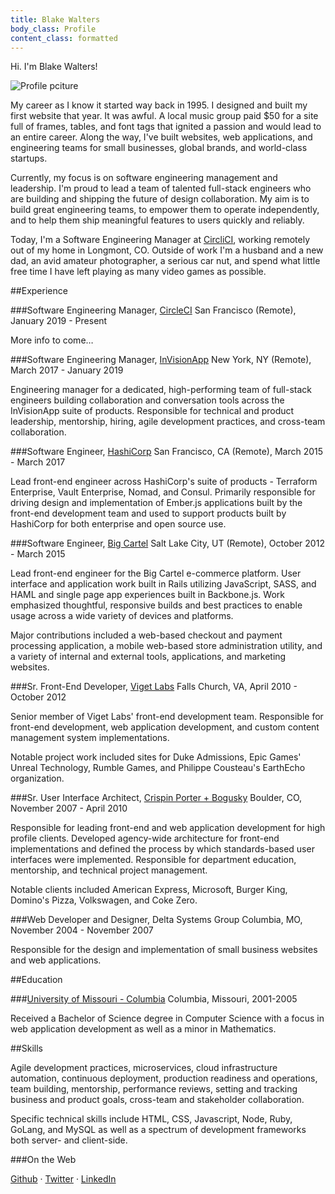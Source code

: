 ```yaml
---
title: Blake Walters
body_class: Profile
content_class: formatted
---
```


Hi. I'm Blake Walters!

![Profile pciture](profile.jpg)

My career as I know it started way back in 1995. I designed and built my first website that year. It was awful. A local music group paid \$50 for a site full of frames, tables, and font tags that ignited a passion and would lead to an entire career. Along the way, I've built websites, web applications, and engineering teams for small businesses, global brands, and world-class startups.

Currently, my focus is on software engineering management and leadership. I'm proud to lead a team of talented full-stack engineers who are building and shipping the future of design collaboration. My aim is to build great engineering teams, to empower them to operate independently, and to help them ship meaningful features to users quickly and reliably.

Today, I'm a Software Engineering Manager at [CircliCI](http://www.circleci.com), working remotely out of my home in Longmont, CO. Outside of work I'm a husband and a new dad, an avid amateur photographer, a serious car nut, and spend what little free time I have left playing as many video games as possible.

##Experience

###Software Engineering Manager, [CircleCI](http://www.circleci.com) <time>San Francisco (Remote), January 2019 - Present</time>

More info to come…

###Software Engineering Manager, [InVisionApp](http://www.invisionapp.com) <time>New York, NY (Remote), March 2017 - January 2019</time>

Engineering manager for a dedicated, high-performing team of full-stack engineers building collaboration and conversation tools across the InVisionApp suite of products. Responsible for technical and product leadership, mentorship, hiring, agile development practices, and cross-team collaboration.

###Software Engineer, [HashiCorp](http://www.hashicorp.com) <time>San Francisco, CA (Remote), March 2015 - March 2017</time>

Lead front-end engineer across HashiCorp's suite of products - Terraform Enterprise, Vault Enterprise, Nomad, and Consul. Primarily responsible for driving design and implementation of Ember.js applications built by the front-end development team and used to support products built by HashiCorp for both enterprise and open source use.

###Software Engineer, [Big Cartel](http://www.bigcartel.com) <time>Salt Lake City, UT (Remote), October 2012 - March 2015</time>

Lead front-end engineer for the Big Cartel e-commerce platform. User interface and application work built in Rails utilizing JavaScript, SASS, and HAML and single page app experiences built in Backbone.js. Work emphasized thoughtful, responsive builds and best practices to enable usage across a wide variety of devices and platforms.

Major contributions included a web-based checkout and payment processing application, a mobile web-based store administration utility, and a variety of internal and external tools, applications, and marketing websites.

###Sr. Front-End Developer, [Viget Labs](http://www.viget.com) <time>Falls Church, VA, April 2010 - October 2012</time>

Senior member of Viget Labs' front-end development team. Responsible for front-end development, web application development, and custom content management system implementations.

Notable project work included sites for Duke Admissions, Epic Games' Unreal Technology, Rumble Games, and Philippe Cousteau's EarthEcho organization.

###Sr. User Interface Architect, [Crispin Porter + Bogusky](http://www.cpbgroup.com) <time>Boulder, CO, November 2007 - April 2010</time>

Responsible for leading front-end and web application development for high profile clients. Developed agency-wide architecture for front-end implementations and defined the process by which standards-based user interfaces were implemented. Responsible for department education, mentorship, and technical project management.

Notable clients included American Express, Microsoft, Burger King, Domino's Pizza, Volkswagen, and Coke Zero.

###Web Developer and Designer, Delta Systems Group <time>Columbia, MO, November 2004 - November 2007</time>

Responsible for the design and implementation of small business websites and web applications.

##Education

###[University of Missouri - Columbia](http://www.mizzou.edu/) <time>Columbia, Missouri, 2001-2005</time>

Received a Bachelor of Science degree in Computer Science with a focus in web application development as well as a minor in Mathematics.

##Skills

Agile development practices, microservices, cloud infrastructure automation, continuous deployment, production readiness and operations, team building, mentorship, performance reviews, setting and tracking business and product goals, cross-team and stakeholder collaboration.

Specific technical skills include HTML, CSS, Javascript, Node, Ruby, GoLang, and MySQL as well as a spectrum of development frameworks both server- and client-side.

###On the Web

[Github](http://www.github.com/markupboy) &middot; [Twitter](http://www.twitter.com/markupboy) &middot; <a data-proofer-ignore href="http://www.linkedin.com/in/blakewalters">LinkedIn</a>
